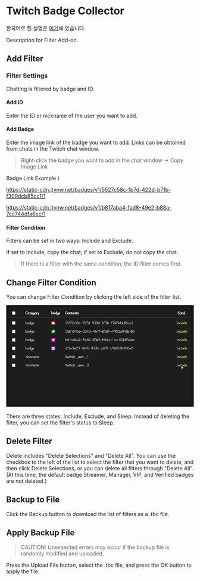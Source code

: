 # Twitch Badge Collector

한국어로 된 설명은 [여기](https://tbc.bluewarn.dev/F_README.html)에 있습니다.

Description for Filter Add-on.

## Add Filter

### Filter Settings

Chatting is filtered by badge and ID.

#### Add ID

Enter the ID or nickname of the user you want to add.

#### Add Badge

Enter the image link of the badge you want to add.
Links can be obtained from chats in the Twitch chat window.

> Right-click the badge you want to add in the chat window -> Copy Image Link

Badge Link Example )

https://static-cdn.jtvnw.net/badges/v1/5527c58c-fb7d-422d-b71b-f309dcb85cc1/1

https://static-cdn.jtvnw.net/badges/v1/b817aba4-fad8-49e2-b88a-7cc744dfa6ec/1


#### Filter Condition

Filters can be set in two ways: Include and Exclude.

If set to Include, copy the chat; if set to Exclude, do not copy the chat.

> If there is a filter with the same condition, the ID filter comes first.

## Change Filter Condition

You can change Filter Condition by clicking the left side of the filter list.

![Filter_Cond_change](./screenshot/en/filter_cond_change.webp)

There are three states: Include, Exclude, and Sleep. Instead of deleting the filter, you can set the filter's status to Sleep.

## Delete Filter

Delete includes "Delete Selections" and "Delete All". You can use the checkbox to the left of the list to select the filter that you want to delete, and then click Delete Selections, or you can delete all filters through "Delete All". (At this time, the default badge Streamer, Manager, VIP, and Verified badges are not deleted.)

## Backup to File

Click the Backup button to download the list of filters as a .tbc file.

## Apply Backup File

> CAUTION: Unexpected errors may occur if the backup file is randomly modified and uploaded.

Press the Upload File button, select the .tbc file, and press the OK button to apply the file.